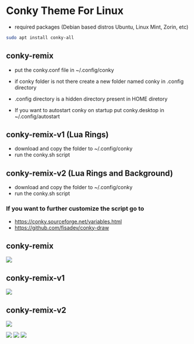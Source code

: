# Conky Theme For Linux

* required packages (Debian based distros Ubuntu, Linux Mint, Zorin, etc)

```bash
sudo apt install conky-all
```

## conky-remix

* put the conky.conf file in ~/.config/conky

* if conky folder is not there create a new folder named conky in .config directory

* .config directory is a hidden directory present in HOME diretory

* If you want to autostart conky on startup put conky.desktop in ~/.config/autostart

## conky-remix-v1 (Lua Rings)

- download and copy the folder to ~/.config/conky
- run the conky.sh script

## conky-remix-v2 (Lua Rings and Background)

- download and copy the folder to ~/.config/conky
- run the conky.sh script

### If you want to further customize the script go to

* https://conky.sourceforge.net/variables.html
* https://github.com/fisadev/conky-draw

## conky-remix

![](https://github.com/abhishek-mallav/conky-remix/blob/main/Preview/preview-01.png)

## conky-remix-v1

![](https://github.com/abhishek-mallav/conky-remix/blob/main/Preview/preview-02.png)

## conky-remix-v2

![](https://github.com/abhishek-mallav/conky-remix/blob/main/Preview/preview-03.png)


![](https://github.com/abhishek-mallav/conky-remix/blob/main/Preview/preview-01-full.png)
![](https://github.com/abhishek-mallav/conky-remix/blob/main/Preview/preview-02-full.png)
![](https://github.com/abhishek-mallav/conky-remix/blob/main/Preview/preview-03-full.png)
